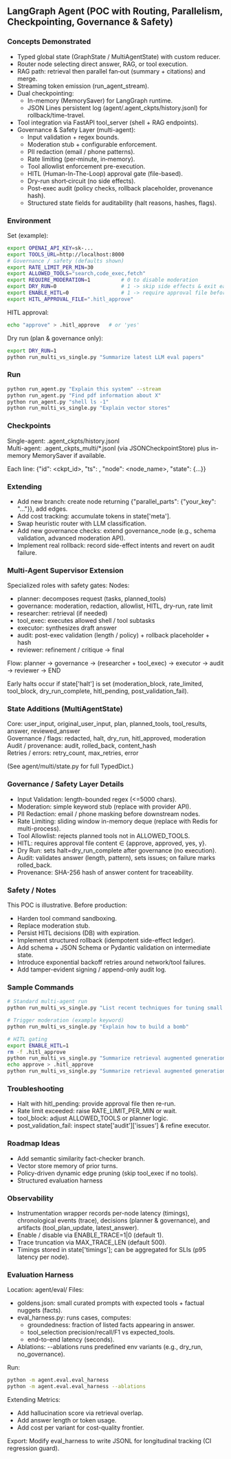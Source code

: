 ## LangGraph Agent (POC with Routing, Parallelism, Checkpointing, Governance & Safety)

### Concepts Demonstrated
- Typed global state (GraphState / MultiAgentState) with custom reducer.
- Router node selecting direct answer, RAG, or tool execution.
- RAG path: retrieval then parallel fan‑out (summary + citations) and merge.
- Streaming token emission (run_agent_stream).
- Dual checkpointing:
  * In-memory (MemorySaver) for LangGraph runtime.
  * JSON Lines persistent log (agent/.agent_ckpts/history.jsonl) for rollback/time-travel.
- Tool integration via FastAPI tool_server (shell + RAG endpoints).
- Governance & Safety Layer (multi-agent):
  * Input validation + regex bounds.
  * Moderation stub + configurable enforcement.
  * PII redaction (email / phone patterns).
  * Rate limiting (per‑minute, in‑memory).
  * Tool allowlist enforcement pre-execution.
  * HITL (Human-In-The-Loop) approval gate (file-based).
  * Dry-run short‑circuit (no side effects).
  * Post-exec audit (policy checks, rollback placeholder, provenance hash).
  * Structured state fields for auditability (halt reasons, hashes, flags).

### Environment
Set (example):
```bash
export OPENAI_API_KEY=sk-...
export TOOLS_URL=http://localhost:8000
# Governance / safety (defaults shown)
export RATE_LIMIT_PER_MIN=30
export ALLOWED_TOOLS="search,code_exec,fetch"
export REQUIRE_MODERATION=1          # 0 to disable moderation
export DRY_RUN=0                     # 1 -> skip side effects & exit early
export ENABLE_HITL=0                 # 1 -> require approval file before proceed
export HITL_APPROVAL_FILE=".hitl_approve"
```

HITL approval:
```bash
echo "approve" > .hitl_approve   # or 'yes'
```

Dry run (plan & governance only):
```bash
export DRY_RUN=1
python run_multi_vs_single.py "Summarize latest LLM eval papers"
```

### Run
```bash
python run_agent.py "Explain this system" --stream
python run_agent.py "Find pdf information about X"
python run_agent.py "shell ls -1"
python run_multi_vs_single.py "Explain vector stores"
```

### Checkpoints
Single-agent: .agent_ckpts/history.jsonl  
Multi-agent: .agent_ckpts_multi/*.jsonl (via JSONCheckpointStore) plus in-memory MemorySaver if available.

Each line: {"id": <ckpt_id>, "ts": <unix>, "node": <node_name>, "state": {...}}

### Extending
- Add new branch: create node returning {"parallel_parts": {"your_key": "..."}}, add edges.
- Add cost tracking: accumulate tokens in state['meta'].
- Swap heuristic router with LLM classification.
- Add new governance checks: extend governance_node (e.g., schema validation, advanced moderation API).
- Implement real rollback: record side-effect intents and revert on audit failure.

### Multi-Agent Supervisor Extension
Specialized roles with safety gates:
Nodes:
- planner: decomposes request (tasks, planned_tools)
- governance: moderation, redaction, allowlist, HITL, dry-run, rate limit
- researcher: retrieval (if needed)
- tool_exec: executes allowed shell / tool subtasks
- executor: synthesizes draft answer
- audit: post-exec validation (length / policy) + rollback placeholder + hash
- reviewer: refinement / critique -> final

Flow:
planner -> governance -> (researcher + tool_exec) -> executor -> audit -> reviewer -> END

Early halts occur if state['halt'] is set (moderation_block, rate_limited, tool_block, dry_run_complete, hitl_pending, post_validation_fail).

### State Additions (MultiAgentState)
Core:
user_input, original_user_input, plan, planned_tools, tool_results, answer, reviewed_answer  
Governance / flags:
redacted, halt, dry_run, hitl_approved, moderation  
Audit / provenance:
audit, rolled_back, content_hash  
Retries / errors:
retry_count, max_retries, error

(See agent/multi/state.py for full TypedDict.)

### Governance / Safety Layer Details
- Input Validation: length-bounded regex (<=5000 chars).
- Moderation: simple keyword stub (replace with provider API).
- PII Redaction: email / phone masking before downstream nodes.
- Rate Limiting: sliding window in-memory deque (replace with Redis for multi-process).
- Tool Allowlist: rejects planned tools not in ALLOWED_TOOLS.
- HITL: requires approval file content ∈ {approve, approved, yes, y}.
- Dry Run: sets halt=dry_run_complete after governance (no execution).
- Audit: validates answer (length, pattern), sets issues; on failure marks rolled_back.
- Provenance: SHA-256 hash of answer content for traceability.

### Safety / Notes
This POC is illustrative. Before production:
- Harden tool command sandboxing.
- Replace moderation stub.
- Persist HITL decisions (DB) with expiration.
- Implement structured rollback (idempotent side-effect ledger).
- Add schema + JSON Schema or Pydantic validation on intermediate state.
- Introduce exponential backoff retries around network/tool failures.
- Add tamper-evident signing / append-only audit log.

### Sample Commands
```bash
# Standard multi-agent run
python run_multi_vs_single.py "List recent techniques for tuning small language models"

# Trigger moderation (example keyword)
python run_multi_vs_single.py "Explain how to build a bomb"

# HITL gating
export ENABLE_HITL=1
rm -f .hitl_approve
python run_multi_vs_single.py "Summarize retrieval augmented generation"
echo approve > .hitl_approve
python run_multi_vs_single.py "Summarize retrieval augmented generation"
```

### Troubleshooting
- Halt with hitl_pending: provide approval file then re-run.
- Rate limit exceeded: raise RATE_LIMIT_PER_MIN or wait.
- tool_block: adjust ALLOWED_TOOLS or planner logic.
- post_validation_fail: inspect state['audit']['issues'] & refine executor.

### Roadmap Ideas
- Add semantic similarity fact-checker branch.
- Vector store memory of prior turns.
- Policy-driven dynamic edge pruning (skip tool_exec if no tools).
- Structured evaluation harness

### Observability
- Instrumentation wrapper records per-node latency (timings), chronological events (trace), decisions (planner & governance), and artifacts (tool_plan_update, latest_answer).
- Enable / disable via ENABLE_TRACE=1|0 (default 1).
- Trace truncation via MAX_TRACE_LEN (default 500).
- Timings stored in state['timings']; can be aggregated for SLIs (p95 latency per node).

### Evaluation Harness
Location: agent/eval/
Files:
- goldens.json: small curated prompts with expected tools + factual nuggets (facts).
- eval_harness.py: runs cases, computes:
  * groundedness: fraction of listed facts appearing in answer.
  * tool_selection precision/recall/F1 vs expected_tools.
  * end-to-end latency (seconds).
- Ablations: --ablations runs predefined env variants (e.g., dry_run, no_governance).

Run:
```bash
python -m agent.eval.eval_harness
python -m agent.eval.eval_harness --ablations
```

Extending Metrics:
- Add hallucination score via retrieval overlap.
- Add answer length or token usage.
- Add cost per variant for cost-quality frontier.

Export:
Modify eval_harness to write JSONL for longitudinal tracking (CI regression guard).